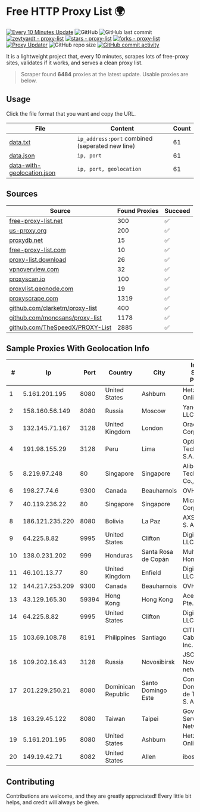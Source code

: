 
# Free HTTP Proxy List 🌍

[![Every 10 Minutes Update](https://github.com/mertguvencli/http-proxy-list/actions/workflows/main.yml/badge.svg?branch=main)](https://github.com/mertguvencli/http-proxy-list/actions/workflows/main.yml)
![GitHub](https://img.shields.io/github/license/mertguvencli/http-proxy-list)
![GitHub last commit](https://img.shields.io/github/last-commit/mertguvencli/http-proxy-list)
[![zevtyardt - proxy-list](https://img.shields.io/static/v1?label=zevtyardt&message=proxy-list&color=blue&logo=github)](https://github.com/zevtyardt/proxy-list "Go to GitHub repo")
[![stars - proxy-list](https://img.shields.io/github/stars/zevtyardt/proxy-list?style=social)](https://github.com/zevtyardt/proxy-list)
[![forks - proxy-list](https://img.shields.io/github/forks/zevtyardt/proxy-list?style=social)](https://github.com/zevtyardt/proxy-list)
[![Proxy Updater](https://github.com/zevtyardt/proxy-list/workflows/Proxy%20Updater/badge.svg)](https://github.com/zevtyardt/proxy-list/actions?query=workflow:"Proxy+Updater")
![GitHub repo size](https://img.shields.io/github/repo-size/zevtyardt/proxy-list)
[![GitHub commit activity](https://img.shields.io/github/commit-activity/m/zevtyardt/proxy-list?logo=commits)](https://github.com/zevtyardt/proxy-list/commits/main)

It is a lightweight project that, every 10 minutes, scrapes lots of free-proxy sites, validates if it works, and serves a clean proxy list.

> Scraper found **6484** proxies at the latest update. Usable proxies are below.

## Usage

Click the file format that you want and copy the URL.

|File|Content|Count|
|----|-------|-----|
|[data.txt](https://raw.githubusercontent.com/mertguvencli/http-proxy-list/main/proxy-list/data.txt)|`ip_address:port` combined (seperated new line)|61|
|[data.json](https://raw.githubusercontent.com/mertguvencli/http-proxy-list/main/proxy-list/data.json)|`ip, port`|61|
|[data-with-geolocation.json](https://raw.githubusercontent.com/mertguvencli/http-proxy-list/main/proxy-list/data-with-geolocation.json)|`ip, port, geolocation`|61|

## Sources

|Source|Found Proxies|Succeed|
|------|-------------|-------|
|[free-proxy-list.net](https://free-proxy-list.net)|300|✅|
|[us-proxy.org](https://www.us-proxy.org)|200|✅|
|[proxydb.net](http://proxydb.net)|15|✅|
|[free-proxy-list.com](https://free-proxy-list.com/?page=&port=&type%5B%5D=http&type%5B%5D=https&up_time=0&search=Search)|10|✅|
|[proxy-list.download](https://www.proxy-list.download/HTTP)|26|✅|
|[vpnoverview.com](https://vpnoverview.com/privacy/anonymous-browsing/free-proxy-servers)|32|✅|
|[proxyscan.io](https://www.proxyscan.io)|100|✅|
|[proxylist.geonode.com](https://proxylist.geonode.com/api/proxy-list?limit=300&page=1&sort_by=lastChecked&sort_type=desc&protocols=http,https)|19|✅|
|[proxyscrape.com](https://api.proxyscrape.com/v2/?request=displayproxies&protocol=http&timeout=10000&country=all&ssl=all&anonymity=all)|1319|✅|
|[github.com/clarketm/proxy-list](https://raw.githubusercontent.com/clarketm/proxy-list/master/proxy-list-raw.txt)|400|✅|
|[github.com/monosans/proxy-list](https://raw.githubusercontent.com/monosans/proxy-list/main/proxies/http.txt)|1178|✅|
|[github.com/TheSpeedX/PROXY-List](https://raw.githubusercontent.com/TheSpeedX/PROXY-List/master/http.txt)|2885|✅|


## Sample Proxies With Geolocation Info

|#|Ip|Port|Country|City|Internet Service Provider|
|-|--|----|-------|----|-------------------------|
|1|5.161.201.195|8080|United States|Ashburn|Hetzner Online GmbH|
|2|158.160.56.149|8080|Russia|Moscow|Yandex.Cloud LLC|
|3|132.145.71.167|3128|United Kingdom|London|Oracle Corporation|
|4|191.98.155.29|3128|Peru|Lima|Optical Technologies S.A.C.|
|5|8.219.97.248|80|Singapore|Singapore|Alibaba (US) Technology Co., Ltd.|
|6|198.27.74.6|9300|Canada|Beauharnois|OVH SAS|
|7|40.119.236.22|80|Singapore|Singapore|Microsoft Corporation|
|8|186.121.235.220|8080|Bolivia|La Paz|AXS Bolivia S. A.|
|9|64.225.8.82|9995|United States|Clifton|DigitalOcean, LLC|
|10|138.0.231.202|999|Honduras|Santa Rosa de Copán|Multicable De Honduras|
|11|46.101.13.77|80|United Kingdom|Enfield|DigitalOcean, LLC|
|12|144.217.253.209|9300|Canada|Beauharnois|OVH SAS|
|13|43.129.165.30|59394|Hong Kong|Hong Kong|Aceville Pte.ltd|
|14|64.225.8.82|9995|United States|Clifton|DigitalOcean, LLC|
|15|103.69.108.78|8191|Philippines|Santiago|CITI Cableworld Inc.|
|16|109.202.16.43|3128|Russia|Novosibirsk|JSC Avantel. Novosibirsk network|
|17|201.229.250.21|8080|Dominican Republic|Santo Domingo Este|Compañía Dominicana de Teléfonos S. A.|
|18|163.29.45.122|8080|Taiwan|Taipei|Government Service Network|
|19|5.161.201.195|8080|United States|Ashburn|Hetzner Online GmbH|
|20|149.19.42.71|8082|United States|Allen|iboss, inc|



## Contributing

Contributions are welcome, and they are greatly appreciated! Every
little bit helps, and credit will always be given.

